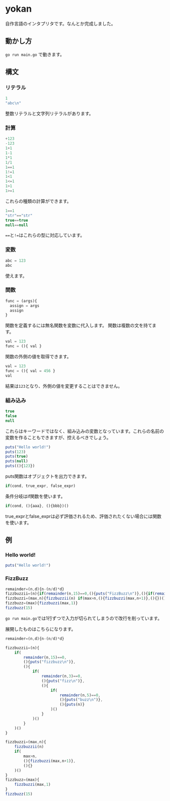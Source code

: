 # yokan
自作言語のインタプリタです。なんとか完成しました。

## 動かし方
`go run main.go` で動きます。

## 構文

### リテラル

```js
1
"abc\n"
```
整数リテラルと文字列リテラルがあります。

### 計算

```js
+123
-123
1+1
1-1
1*1
1/1
1==1
1!=1
1<1
1<=1
1>1
1>=1
```
これらの種類の計算ができます。

```js
1==1
"str"=="str"
true==true
null==null
```
`==`と`!=`はこれらの型に対応しています。

### 変数

```js
abc = 123
abc
```
使えます。

### 関数

```js
func = (args){
  assign = args
  assign
}
```
関数を定義するには無名関数を変数に代入します。
関数は複数の文を持てます。

```js
val = 123
func = (){ val }
```
関数の外側の値を取得できます。

```js
val = 123
func = (){ val = 456 }
val
```
結果は`123`となり、外側の値を変更することはできません。

### 組み込み

```js
true
false
null
```
これらはキーワードではなく、組み込みの変数となっています。これらの名前の変数を作ることもできますが、控えるべきでしょう。

```js
puts("Hello world!")
puts(123)
puts(true)
puts(null)
puts((){123})
```
puts関数はオブジェクトを出力できます。

```js
if(cond, true_expr, false_expr)
```
条件分岐はif関数を使います。

```js
if(cond, (){aaa}, (){bbb})()
```
true_exprとfalse_exprは必ず評価されるため、評価されたくない場合には関数を使います。

## 例

### Hello world!

```js
puts("Hello world!")
```

### FizzBuzz

```js
remainder=(n,d){n-(n/d)*d}
fizzbuzzii=(n){if(remainder(n,15)==0,(){puts("FizzBuzz\n")},(){if(remainder(n,3)==0,(){puts("Fizz\n")},(){if(remainder(n,5)==0,(){puts("Buzz\n")},(){puts(n)})()})()})()}
fizzbuzzi=(max,n){fizzbuzzii(n) if(max>n,(){fizzbuzzi(max,n+1)},(){})()}
fizzbuzz=(max){fizzbuzzi(max,1)}
fizzbuzz(15)
```
`go run main.go`では1行ずつで入力が切られてしまうので改行を削っています。

展開したものはこちらになります。
```js
remainder=(n,d){n-(n/d)*d}

fizzbuzzii=(n){
	if(
		remainder(n,15)==0,
		(){puts("fizzbuzz\n")},
		(){
			if(
				remainder(n,3)==0,
				(){puts("fizz\n")},
				(){
					if(
						remainder(n,5)==0,
						(){puts("buzz\n")},
						(){puts(n)}
					)()
				}
			)()
		}
	)()
}

fizzbuzzi=(max,n){
	fizzbuzzii(n)
	if(
		max>n,
		(){fizzbuzzi(max,n+1)},
		(){}
	)()
}
fizzbuzz=(max){
	fizzbuzzi(max,1)
}
fizzbuzz(15)
```
